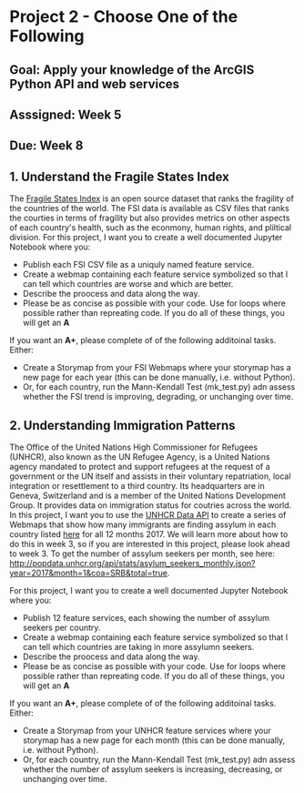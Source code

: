 # Project 2 - Choose One of the Following

## Goal: Apply your knowledge of the ArcGIS Python API and web services
## Asssigned: Week 5
## Due: Week 8

## 1. Understand the Fragile States Index
The [Fragile States Index](http://fundforpeace.org/fsi/) is an open source dataset that ranks the fragility of the countries of the world. The FSI data is available as CSV files that ranks the courties in terms of fragility but also provides metrics on other aspects of each country's health, such as the econmony, human rights, and pliltical division. For this project, I want you to create a well documented Jupyter Notebook where you:
- Publish each FSI CSV file as a uniquly named feature service.
- Create a webmap containing each feature service symbolized so that I can tell which countries are worse and which are better.
- Describe the proocess and data along the way.
- Please be as concise as possible with your code. Use for loops where possible rather than repreating code.
 If you do all of these things, you will get an **A**
 
 If you want an **A+**, please complete of of the following additoinal tasks.
 Either:
 - Create a Storymap from your FSI Webmaps where your storymap has a new page for each year (this can be done manually, i.e. without Python).
 - Or, for each country, run the Mann-Kendall Test (mk_test.py) adn assess whether the FSI trend is improving, degrading, or unchanging over time.



## 2. Understanding Immigration Patterns
The Office of the United Nations High Commissioner for Refugees (UNHCR), also known as the UN Refugee Agency, is a United Nations agency mandated to protect and support refugees at the request of a government or the UN itself and assists in their voluntary repatriation, local integration or resettlement to a third country. Its headquarters are in Geneva, Switzerland and is a member of the United Nations Development Group. It provides data on immigration status for coutries across the world. In this project, I want you to use the [UNHCR Data API](http://popdata.unhcr.org/wiki/index52ce.html?title=API_Documentation) to create a series of Webmaps that show how many immigrants are finding assylum in each country listed [here](http://popdata.unhcr.org/api/stats/country_of_asylum.json) for all 12 months 2017. We will learn more about how to do this in week 3, so if you are interested in this project, please look ahead to week 3. To get the number of assylum seekers per month, see here: http://popdata.unhcr.org/api/stats/asylum_seekers_monthly.json?year=2017&month=1&coa=SRB&total=true.

For this project, I want you to create a well documented Jupyter Notebook where you:
- Publish 12 feature services, each showing the number of assylum seekers per country.
- Create a webmap containing each feature service symbolized so that I can tell which countries are taking in more assylumn seekers.
- Describe the proocess and data along the way.
- Please be as concise as possible with your code. Use for loops where possible rather than repreating code.
 If you do all of these things, you will get an **A**

 If you want an **A+**, please complete of of the following additoinal tasks.
 Either:
 - Create a Storymap from your UNHCR feature services where your storymap has a new page for each month (this can be done manually, i.e. without Python).
 - Or, for each country, run the Mann-Kendall Test (mk_test.py) adn assess whether the number of assylum seekers is increasing, decreasing, or unchanging over time.
